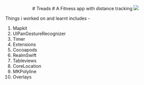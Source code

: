 
<p align="center">
# Treads
# A Fitness app with distance tracking

<img src="https://img.shields.io/badge/swift-%204%20%7C%204.2%20-blue.svg" />

   
</p>


Things i worked on and learnt includes -
1. Mapkit
2. UIPanGestureRecognizer
3. Timer
4. Extensions
5. Cocoapods
6. RealmSwift
7. Tableviews
8. CoreLocation
9. MKPolyline
10. Overlays
